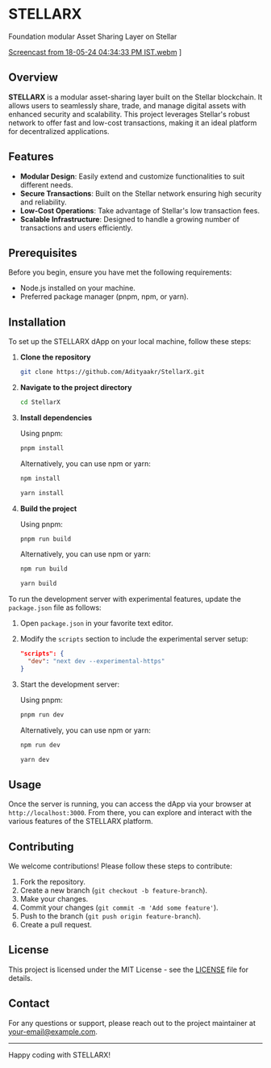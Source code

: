 # STELLARX

Foundation modular Asset Sharing Layer on Stellar

[Screencast from 18-05-24 04:34:33 PM IST.webm](https://github.com/Adityaakr/StellarX/assets/128833380/bf6e316e-7814-41d9-aafb-53cb743d4a4d)
]

## Overview

**STELLARX** is a modular asset-sharing layer built on the Stellar blockchain. It allows users to seamlessly share, trade, and manage digital assets with enhanced security and scalability. This project leverages Stellar's robust network to offer fast and low-cost transactions, making it an ideal platform for decentralized applications.

## Features

- **Modular Design**: Easily extend and customize functionalities to suit different needs.
- **Secure Transactions**: Built on the Stellar network ensuring high security and reliability.
- **Low-Cost Operations**: Take advantage of Stellar's low transaction fees.
- **Scalable Infrastructure**: Designed to handle a growing number of transactions and users efficiently.

## Prerequisites

Before you begin, ensure you have met the following requirements:
- Node.js installed on your machine.
- Preferred package manager (pnpm, npm, or yarn).

## Installation

To set up the STELLARX dApp on your local machine, follow these steps:

1. **Clone the repository**

    ```bash
    git clone https://github.com/Adityaakr/StellarX.git
    ```

2. **Navigate to the project directory**

    ```bash
    cd StellarX
    ```

3. **Install dependencies**

    Using pnpm:

    ```bash
    pnpm install
    ```

    Alternatively, you can use npm or yarn:

    ```bash
    npm install
    ```

    ```bash
    yarn install
    ```

4. **Build the project**

    Using pnpm:

    ```bash
    pnpm run build
    ```

    Alternatively, you can use npm or yarn:

    ```bash
    npm run build
    ```

    ```bash
    yarn build
    ```
    
To run the development server with experimental features, update the `package.json` file as follows:

1. Open `package.json` in your favorite text editor.
2. Modify the `scripts` section to include the experimental server setup:

    ```json
    "scripts": {
      "dev": "next dev --experimental-https"
    }
    ```

3. Start the development server:

    Using pnpm:

    ```bash
    pnpm run dev
    ```

    Alternatively, you can use npm or yarn:

    ```bash
    npm run dev
    ```

    ```bash
    yarn dev
    ```

## Usage

Once the server is running, you can access the dApp via your browser at `http://localhost:3000`. From there, you can explore and interact with the various features of the STELLARX platform.

## Contributing

We welcome contributions! Please follow these steps to contribute:

1. Fork the repository.
2. Create a new branch (`git checkout -b feature-branch`).
3. Make your changes.
4. Commit your changes (`git commit -m 'Add some feature'`).
5. Push to the branch (`git push origin feature-branch`).
6. Create a pull request.

## License

This project is licensed under the MIT License - see the [LICENSE](LICENSE) file for details.

## Contact

For any questions or support, please reach out to the project maintainer at [your-email@example.com](mailto:your-email@example.com).

---

Happy coding with STELLARX!
